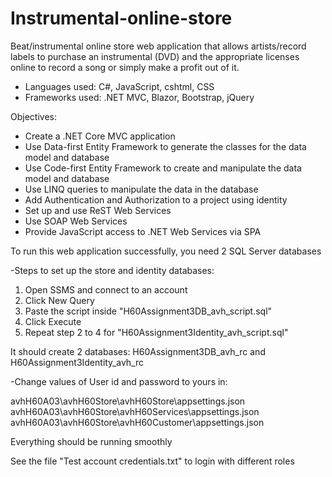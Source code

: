 # Instrumental-online-store

Beat/instrumental online store web application that allows artists/record labels to purchase an instrumental (DVD) and the appropriate licenses online to record a song or simply make a profit out of it.

- Languages used: C#, JavaScript, cshtml, CSS
- Frameworks used: .NET MVC, Blazor, Bootstrap, jQuery

Objectives:
* Create a .NET Core MVC application
* Use Data-first Entity Framework to generate the classes for the data model and database
* Use Code-first Entity Framework to create and manipulate the data model and database
* Use LINQ queries to manipulate the data in the database
* Add Authentication and Authorization to a project using identity
* Set up and use ReST Web Services
* Use SOAP Web Services
* Provide JavaScript access to .NET Web Services via SPA

To run this web application successfully, you need 2 SQL Server databases

-Steps to set up the store and identity databases:

1. Open SSMS and connect to an account
2. Click New Query
3. Paste the script inside "H60Assignment3DB_avh_script.sql"
4. Click Execute
5. Repeat step 2 to 4 for "H60Assignment3Identity_avh_script.sql"

It should create 2 databases: H60Assignment3DB_avh_rc and H60Assignment3Identity_avh_rc

-Change values of User id and password to yours in:

avhH60A03\avhH60Store\avhH60Store\appsettings.json
avhH60A03\avhH60Store\avhH60Services\appsettings.json
avhH60A03\avhH60Store\avhH60Customer\appsettings.json

Everything should be running smoothly

See the file "Test account credentials.txt" to login with different roles
